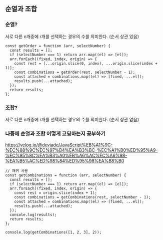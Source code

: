 ## 순열과 조합

### 순열?

서로 다른 n개중에 r개를 선택하는 경우의 수를 의미한다. (순서 상관 있음)
```
const getOrder = function (arr, selectNumber) {
  const results = [];
  if (selectNumber === 1) return arr.map((el) => [el]);
  arr.forEach((fixed, index, origin) => {
    const rest = [...origin.slice(0, index), ...origin.slice(index + 1)];
    const combinations = getOrder(rest, selectNumber - 1);
    const attached = combinations.map((el) => [fixed, ...el]);
    results.push(...attached);
  });
  return results; 
};

```
### 조합?

서로 다른 n개중에 r개를 선택하는 경우의 수를 의미한다. (순서 상관 없음)

### 나중에 순열과 조합 어떻게 코딩하는지 공부하기

https://velog.io/@devjade/JavaScript%EB%A1%9C-%EC%88%9C%EC%97%B4%EA%B3%BC-%EC%A1%B0%ED%95%A9-%EC%95%8C%EA%B3%A0%EB%A6%AC%EC%A6%98-%EA%B5%AC%ED%98%84%ED%95%98%EA%B8%B0

```
// 재귀 사용
const getCombinations = function (arr, selectNumber) {
  const results = [];
  if (selectNumber === 1) return arr.map((el) => [el]);
  arr.forEach((fixed, index, origin) => {
    const rest = origin.slice(index + 1);
    const combinations = getCombinations(rest, selectNumber - 1);
    const attached = combinations.map((el) => [fixed, ...el]);
    results.push(...attached);
  });
  console.log(results);
  return results;
};

console.log(getCombinations([1, 2, 3], 2));


```
